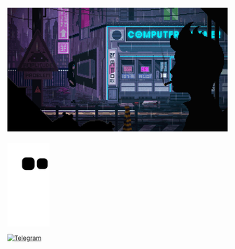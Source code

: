 <!-- ### Hello, my name is Artem 👋  -->

<!-- - Beginner developer 💻
- I am currently working on pet projects 🏠
- Studying at Kuban State University 📚 -->

<!-- ![Profile Views](https://komarev.com/ghpvc/?username=your-github-antisedativ&color=blue&style=flat&label=Visitors) -->

![](https://github.com/antisedativ/antisedativ/blob/main/gif/cit1.gif)



### 
![snake gif](https://github.com/antisedativ/antisedativ/blob/output/github-contribution-grid-snake.svg)


<!-- ### Contact me 📞 -->
<!-- [![VK](https://img.shields.io/badge/-VK-blue?style=flat-square&logo=VK)](https://vk.com/arrr_r)  -->

[![Telegram](https://img.shields.io/badge/-Telegram-b1c5e2?style=flat-square&logo=Telegram)](https://t.me/antisedative)
